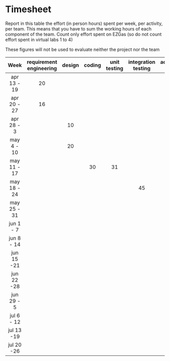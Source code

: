 # Timesheet

Report in this table the effort (in person hours) spent per week, per activity, per team. 
This means that you have to sum the working hours of each component of the team.
Count only effort spent on EZGas (so do not count effort spent in virtual labs 1 to 4)

These figures will not be used to evaluate neither the project nor the team

| Week | requirement engineering | design | coding | unit testing | integration testing | acceptance testing | management | git maven |
|:----------:|:--------:|:-----------:|:-----------:|:----------:|:------------:|:---------------:|:-------------:|:--------------:|
| apr 13 - 19|20|  |  |  |  |  |  |  | 
| apr 20 - 27|16|  |  |  |  |  |  |  | 
| apr 28 - 3 |  |10|  |  |  |  |  |  | 
| may 4 - 10 |  |20|  |  |  |  |  |  | 
| may 11 - 17|  |  |30|31|  |  |  |  | 
| may 18 - 24|  |  |  |  | 45 |  | 1 | 1 | 
| may 25 - 31|  |  |  |  |  | 10 |  | 1 | 
| jun 1 -  7 |  |  |  |  |  |  9|  |  | 
| jun 8 - 14 |  |  |  |  |  |  |  |  | 
| jun 15 -21 |  |  |  |  |  |  |  |  | 
| jun 22 -28 |  |  |  |  |  |  |  |  | 
| jun 29 - 5 |  |  |  |  |  |  |  |  | 
| jul 6 - 12 |  |  |  |  |  |  |  |  | 
| jul 13 -19 |  |  |  |  |  |  |  |  | 
| jul 20 -26 |  |  |  |  |  |  |  |  | 
